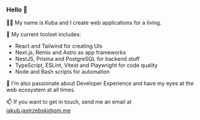 ### Hello 👋

🙇‍♂️ My name is Kuba and I create web applications for a living.

🧰 My current toolset includes:

- React and Tailwind for creating UIs
- Next.js, Remix and Astro as app frameworks
- NestJS, Prisma and PostgreSQL for backend stuff
- TypeScript, ESLint, Vitest and Playwright for code quality
- Node and Bash scripts for automation

🔭 I'm also passionate about Developer Experience and have my eyes at the web ecosystem at all times.

📫 If you want to get in touch, send me an email at jakub.jastrzebski@pm.me

<!--
**KubaJastrz/KubaJastrz** is a ✨ _special_ ✨ repository because its `README.md` (this file) appears on your GitHub profile.

Here are some ideas to get you started:

- 🔭 I’m currently working on ...
- 🌱 I’m currently learning ...
- 👯 I’m looking to collaborate on ...
- 🤔 I’m looking for help with ...
- 💬 Ask me about ...
- 📫 How to reach me: ...
- 😄 Pronouns: ...
- ⚡ Fun fact: ...
-->
